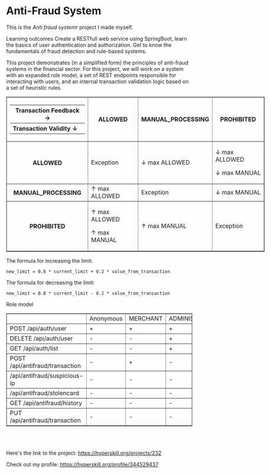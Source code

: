 <h1 data-v-760b2546="" class="mb-4"> Anti-Fraud System </h1>

This is the *Anti fraud systemr* project I made myself.


<p>
Learning outcomes
Create a RESTfull web service using SpringBoot, learn the basics of user authentication and authorization. Get to know the fundamentals of fraud detection and rule-based systems.
</p>

<p>

This project demonstrates (in a simplified form) the principles of anti-fraud systems in the financial sector. 
For this project, we will work on a system with an expanded role model, a set of REST endpoints responsible for interacting with users, and an internal transaction validation logic based on a set of heuristic rules.
</p>


<table border="1" cellpadding="1" cellspacing="1" style="width: 700px;">
<tbody>
<tr>
<th>
<table>
<tbody>
<tr>
<th>Transaction Feedback →</th>
</tr>
<tr>
<th style="text-align: left;">Transaction Validity ↓</th>
</tr>
</tbody>
</table>
</th>
<th>ALLOWED</th>
<th>MANUAL_PROCESSING</th>
<th>PROHIBITED</th>
</tr>
<tr>
<th>ALLOWED</th>
<td>Exception</td>
<td>↓ max ALLOWED</td>
<td>
<p>↓ max ALLOWED</p>
<p>↓ max MANUAL</p>
</td>
</tr>
<tr>
<th>MANUAL_PROCESSING</th>
<td>↑ max ALLOWED</td>
<td>Exception</td>
<td>↓ max MANUAL</td>
</tr>
<tr>
<th>PROHIBITED</th>
<td>
<p>↑ max ALLOWED</p>
<p>↑ max MANUAL</p>
</td>
<td>↑ max MANUAL</td>
<td>Exception</td>
</tr>
</tbody>
</table>

<p>The formula for increasing the limit:</p>
<pre><code class="language-json highlight"><span class="lines" style="--gutter-char-width: 1"><span class="line">new_limit = <span class="ͼd">0.8</span> * current_limit + <span class="ͼd">0.2</span> * value_from_transaction</span></span></code></pre>
<p>The formula for decreasing the limit:</p>
<pre><code class="language-json highlight"><span class="lines" style="--gutter-char-width: 1"><span class="line">new_limit = <span class="ͼd">0.8</span> * current_limit - <span class="ͼd">0.2</span> * value_from_transaction</span></span></code></pre>


Role model

<table border="1" cellpadding="1" cellspacing="1">
<tbody>
<tr>
<td> </td>
<td>Anonymous</td>
<td>MERCHANT</td>
<td>ADMINISTRATOR</td>
<td>SUPPORT</td>
</tr>
<tr>
<td>POST /api/auth/user</td>
<td>+</td>
<td>+</td>
<td>+</td>
<td>+</td>
</tr>
<tr>
<td>DELETE /api/auth/user</td>
<td>-</td>
<td>-</td>
<td>+</td>
<td>-</td>
</tr>
<tr>
<td>GET /api/auth/list</td>
<td>-</td>
<td>-</td>
<td>+</td>
<td>+</td>
</tr>
<tr>
<td>POST /api/antifraud/transaction</td>
<td>-</td>
<td>+</td>
<td>-</td>
<td>-</td>
</tr>
<tr>
<td>/api/antifraud/suspicious-ip</td>
<td>-</td>
<td>-</td>
<td>-</td>
<td>+</td>
</tr>
<tr>
<td>/api/antifraud/stolencard</td>
<td>-</td>
<td>-</td>
<td>-</td>
<td>+</td>
</tr>
<tr>
<td>GET /api/antifraud/history</td>
<td>-</td>
<td>-</td>
<td>-</td>
<td>+</td>
</tr>
<tr>
<td>PUT /api/antifraud/transaction</td>
<td>-</td>
<td>-</td>
<td>-</td>
<td>+</td>
</tr>
</tbody>
</table>

<br/><br/>

Here's the link to the project: https://hyperskill.org/projects/232

Check out my profile: https://hyperskill.org/profile/344529437
